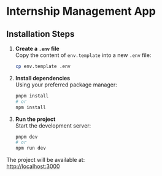# Internship Management App

## Installation Steps

1. **Create a `.env` file**  
   Copy the content of `env.template` into a new `.env` file:
   ```sh
   cp env.template .env
   ```

2. **Install dependencies**  
   Using your preferred package manager:
   ```sh
   pnpm install
   # or
   npm install
   ```

3. **Run the project**  
   Start the development server:
   ```sh
   pnpm dev
   # or
   npm run dev
   ```

The project will be available at:  
[http://localhost:3000](http://localhost:3000)

